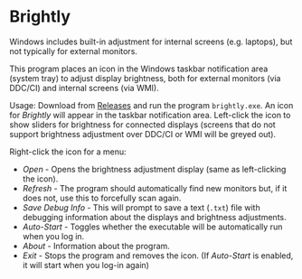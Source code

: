 # Brightly

Windows includes built-in adjustment for internal screens (e.g. laptops), but not typically for external monitors.

This program places an icon in the Windows taskbar notification area (system tray) to adjust display brightness, both for external monitors (via DDC/CI) and internal screens (via WMI).

Usage: Download from [Releases](https://github.com/danielgjackson/brightly/releases/latest) and run the program `brightly.exe`. An icon for *Brightly* will appear in the taskbar notification area. Left-click the icon to show sliders for brightness for connected displays (screens that do not support brightness adjustment over DDC/CI or WMI will be greyed out).  

Right-click the icon for a menu:

* *Open* - Opens the brightness adjustment display (same as left-clicking the icon).
* *Refresh* - The program should automatically find new monitors but, if it does not, use this to forcefully scan again.
* *Save Debug Info* - This will prompt to save a text (`.txt`) file with debugging information about the displays and brightness adjustments.
* *Auto-Start* - Toggles whether the executable will be automatically run when you log in.
* *About* - Information about the program.
* *Exit* - Stops the program and removes the icon. (If *Auto-Start* is enabled, it will start when you log-in again)

